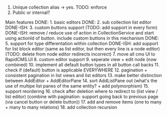 1. Unique collection alias -> yes. TODO: enforce
2. Public or internal?



Main features
DONE: 1. basic editors
DONE: 2. sub collection list editor
DONE-ISH: 3. custom buttons support (TODO: add support in every form)
DONE-ISH: remove / reduce use of action in CollectionService and start using actionId of button. include custom buttons in this mechanism
DONE: 5. support for type differentation within collection 
DONE-ISH: add support for list block editor (same as list editor, but then every line is a node editor) (TODO: delete from node editor redirects incorrect)
7. move all cms UI to RapidCMS.UI
8. custom editor support
9. seperate view + edit node (now combined)
10. implement all default button types in all button call backs
11. check if (default) button is applicable EVERYWHERE
12. pagination + consistent pagination in list views and list editors
13. make better distinction between AddEditor + AddEditorPane
14. sort AddListPane out (what's the use of multipe list panes of the same entity? + add polymorphism)
15. support reordering
16. check after deletion where to redirect to (list view / list editor) (combine with pagination: support going back to previous page (via cancel button or delete button))
17. add and remove items (one to many + many to many relations)
18. add collection recursion